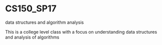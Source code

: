 # CS150_SP17
data structures and algorithm analysis

This is a college level class with a focus on understanding data structures and analysis of algorithms
